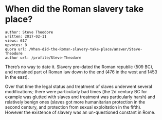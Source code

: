 # When did the Roman slavery take place?

	author: Steve Theodore
	written: 2017-02-11
	views: 617
	upvotes: 8
	quora url: /When-did-the-Roman-slavery-take-place/answer/Steve-Theodore
	author url: /profile/Steve-Theodore


There’s no way to date it. Slavery pre-dated the Roman republic (509 BC), and remained part of Roman law down to the end (476 in the west and 1453 in the east).

Over that time the legal status and treatment of slaves underwent several modifications; there were particularly bad times (the 2d century BC for example was glutted with slaves and treatment was particularly harsh) and relatively benign ones (slaves got more humanitarian protection in the second century, and protection from sexual exploitation in the fifth). However the existence of slavery was an un-questioned constant in Rome.

